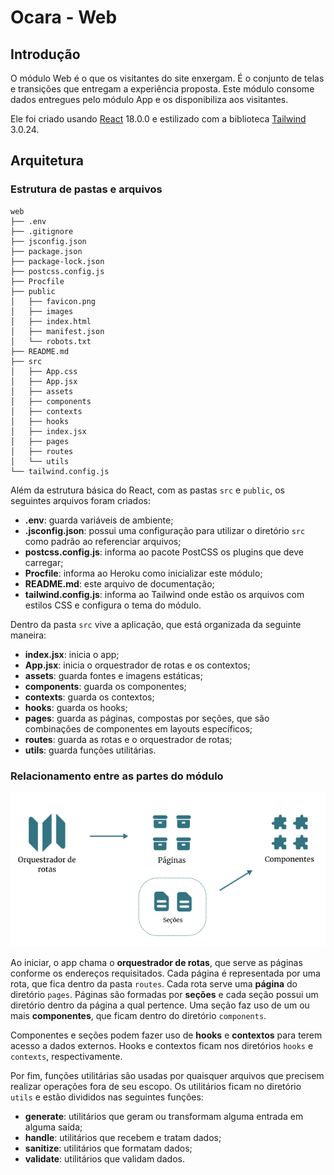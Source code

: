 # Ocara - Web

## Introdução

O módulo Web é o que os visitantes do site enxergam. É o conjunto de telas e transições que entregam a experiência proposta. Este módulo consome dados entregues pelo módulo App e os disponibiliza aos visitantes.

Ele foi criado usando [React](https://reactjs.org/) 18.0.0 e estilizado com a biblioteca [Tailwind](https://tailwindcss.com/) 3.0.24.

## Arquitetura

### Estrutura de pastas e arquivos

```
web
├── .env
├── .gitignore
├── jsconfig.json
├── package.json
├── package-lock.json
├── postcss.config.js
├── Procfile
├── public
│   ├── favicon.png
│   ├── images
│   ├── index.html
│   ├── manifest.json
│   └── robots.txt
├── README.md
├── src
│   ├── App.css
│   ├── App.jsx
│   ├── assets
│   ├── components
│   ├── contexts
│   ├── hooks
│   ├── index.jsx
│   ├── pages
│   ├── routes
│   └── utils
└── tailwind.config.js
```

Além da estrutura básica do React, com as pastas `src` e `public`, os seguintes arquivos foram criados:
- **.env**: guarda variáveis de ambiente;
- **.jsconfig.json**: possui uma configuração para utilizar o diretório `src` como padrão ao referenciar arquivos;
- **postcss.config.js**: informa ao pacote PostCSS os plugins que deve carregar;
- **Procfile**: informa ao Heroku como inicializar este módulo;
- **README.md**: este arquivo de documentação;
- **tailwind.config.js**: informa ao Tailwind onde estão os arquivos com estilos CSS e configura o tema do módulo.

Dentro da pasta `src` vive a aplicação, que está organizada da seguinte maneira:
- **index.jsx**: inicia o app;
- **App.jsx**: inicia o orquestrador de rotas e os contextos;
- **assets**: guarda fontes e imagens estáticas;
- **components**: guarda os componentes;
- **contexts**: guarda os contextos;
- **hooks**: guarda os hooks;
- **pages**: guarda as páginas, compostas por seções, que são combinações de componentes em layouts específicos;
- **routes**: guarda as rotas e o orquestrador de rotas;
- **utils**: guarda funções utilitárias.

### Relacionamento entre as partes do módulo

![Arquitetura de desenvolvimento e deploy da Ocara](/docs/ocara-2-react-app-design.png)

Ao iniciar, o app chama o **orquestrador de rotas**, que serve as páginas conforme os endereços requisitados. Cada página é representada por uma rota, que fica dentro da pasta `routes`. Cada rota serve uma **página** do diretório `pages`. Páginas são formadas por **seções** e cada seção possui um diretório dentro da página a qual pertence. Uma seção faz uso de um ou mais **componentes**, que ficam dentro do diretório `components`.

Componentes e seções podem fazer uso de **hooks** e **contextos** para terem acesso a dados externos. Hooks e contextos ficam nos diretórios `hooks` e `contexts`, respectivamente.

Por fim, funções utilitárias são usadas por quaisquer arquivos que precisem realizar operações fora de seu escopo. Os utilitários ficam no diretório `utils` e estão divididos nas seguintes funções:
- **generate**: utilitários que geram ou transformam alguma entrada em alguma saída;
- **handle**: utilitários que recebem e tratam dados;
- **sanitize**: utilitários que formatam dados;
- **validate**: utilitários que validam dados.
